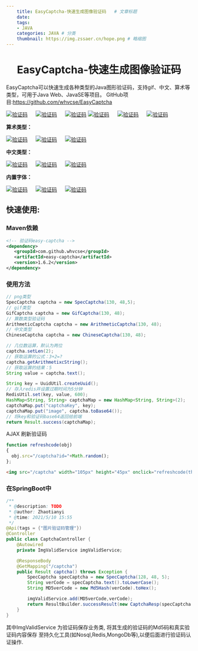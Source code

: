 ```yaml
---
    title: EasyCaptcha-快速生成图像验证码   # 文章标题  
    date: 
    tags:
    - JAVA
    categories: JAVA # 分类
    thumbnail: https://img.zssaer.cn/hope.png # 略缩图
---
```

<h1 align = "center">EasyCaptcha-快速生成图像验证码</h1>

EasyCaptcha可以快速生成各种类型的Java图形验证码，支持gif、中文、算术等类型，可用于Java Web、JavaSE等项目。
GitHub项目:https://github.com/whvcse/EasyCaptcha

[![验证码](https://camo.githubusercontent.com/081203129e2874035986b89a0240c2514cb75cb0b26031dcb435c15ca47d1fbd/68747470733a2f2f73322e617831782e636f6d2f323031392f30382f32332f6d73467245382e706e67)](https://camo.githubusercontent.com/081203129e2874035986b89a0240c2514cb75cb0b26031dcb435c15ca47d1fbd/68747470733a2f2f73322e617831782e636f6d2f323031392f30382f32332f6d73467245382e706e67)   [![验证码](https://camo.githubusercontent.com/9f780acff1301c6b89f8a0815b073de992c57d2a4fdd67b44dbf34e0a085911a/68747470733a2f2f73322e617831782e636f6d2f323031392f30382f32332f6d73463044502e706e67)](https://camo.githubusercontent.com/9f780acff1301c6b89f8a0815b073de992c57d2a4fdd67b44dbf34e0a085911a/68747470733a2f2f73322e617831782e636f6d2f323031392f30382f32332f6d73463044502e706e67)   [![验证码](https://camo.githubusercontent.com/0caff5f58f2e719eafa4af79dfef209bc4c04c2385f0eced4168733d9cfc3b54/68747470733a2f2f73322e617831782e636f6d2f323031392f30382f32332f6d73467775742e706e67)](https://camo.githubusercontent.com/0caff5f58f2e719eafa4af79dfef209bc4c04c2385f0eced4168733d9cfc3b54/68747470733a2f2f73322e617831782e636f6d2f323031392f30382f32332f6d73467775742e706e67)
[![验证码](https://camo.githubusercontent.com/3f8cf4ea825529d6fb66f14c898cbfeba4e67bce84ca6ed64186f34a4951dae7/68747470733a2f2f73322e617831782e636f6d2f323031392f30382f32332f6d73467a564b2e676966)](https://camo.githubusercontent.com/3f8cf4ea825529d6fb66f14c898cbfeba4e67bce84ca6ed64186f34a4951dae7/68747470733a2f2f73322e617831782e636f6d2f323031392f30382f32332f6d73467a564b2e676966)   [![验证码](https://camo.githubusercontent.com/a6c0c62c04669eea15af86b6fcb006517e3449346b1ca3f056f759ebf0e2ae2b/68747470733a2f2f73322e617831782e636f6d2f323031392f30382f32332f6d73467662362e676966)](https://camo.githubusercontent.com/a6c0c62c04669eea15af86b6fcb006517e3449346b1ca3f056f759ebf0e2ae2b/68747470733a2f2f73322e617831782e636f6d2f323031392f30382f32332f6d73467662362e676966)   [![验证码](https://camo.githubusercontent.com/67772e01f47cc25eb163ee064e50cf7b376b5690f4ddb0a9512b728a79df9a96/68747470733a2f2f73322e617831782e636f6d2f323031392f30382f32332f6d7346584b312e676966)](https://camo.githubusercontent.com/67772e01f47cc25eb163ee064e50cf7b376b5690f4ddb0a9512b728a79df9a96/68747470733a2f2f73322e617831782e636f6d2f323031392f30382f32332f6d7346584b312e676966)

**算术类型：**

[![验证码](https://camo.githubusercontent.com/5ad376ced241524ff7059a16f5b7f8ad9887b55f5c1e5e0c4088c5544c97872e/68747470733a2f2f73322e617831782e636f6d2f323031392f30382f32332f6d736b4b50672e706e67)](https://camo.githubusercontent.com/5ad376ced241524ff7059a16f5b7f8ad9887b55f5c1e5e0c4088c5544c97872e/68747470733a2f2f73322e617831782e636f6d2f323031392f30382f32332f6d736b4b50672e706e67)   [![验证码](https://camo.githubusercontent.com/2680b6a2f0e9623e0455a72020319cbeb74b2ef2725f5454821f7563a027e418/68747470733a2f2f73322e617831782e636f6d2f323031392f30382f32332f6d736b6e49532e706e67)](https://camo.githubusercontent.com/2680b6a2f0e9623e0455a72020319cbeb74b2ef2725f5454821f7563a027e418/68747470733a2f2f73322e617831782e636f6d2f323031392f30382f32332f6d736b6e49532e706e67)   [![验证码](https://camo.githubusercontent.com/e9acc0d4254ef2e21856d5a1c5e4f7e79251aed35f0b34918d7673f343619386/68747470733a2f2f73322e617831782e636f6d2f323031392f30382f32332f6d736b6d61382e706e67)](https://camo.githubusercontent.com/e9acc0d4254ef2e21856d5a1c5e4f7e79251aed35f0b34918d7673f343619386/68747470733a2f2f73322e617831782e636f6d2f323031392f30382f32332f6d736b6d61382e706e67)

**中文类型：**

[![验证码](https://camo.githubusercontent.com/9b28eeac6c16cbb1779a826161b0c7d484430e9d2c264948a0ca9e4db9d59e36/68747470733a2f2f73322e617831782e636f6d2f323031392f30382f32332f6d736b63644b2e706e67)](https://camo.githubusercontent.com/9b28eeac6c16cbb1779a826161b0c7d484430e9d2c264948a0ca9e4db9d59e36/68747470733a2f2f73322e617831782e636f6d2f323031392f30382f32332f6d736b63644b2e706e67)   [![验证码](https://camo.githubusercontent.com/e2c03a1718452d790d248f6461a490074f891561b35deb518f92c3c0e9031b71/68747470733a2f2f73322e617831782e636f6d2f323031392f30382f32332f6d736b365a362e706e67)](https://camo.githubusercontent.com/e2c03a1718452d790d248f6461a490074f891561b35deb518f92c3c0e9031b71/68747470733a2f2f73322e617831782e636f6d2f323031392f30382f32332f6d736b365a362e706e67)   [![验证码](https://camo.githubusercontent.com/48e7b6c10662eeafbd519e0b675ed3ff55e9175c7622c225fde31a8fcdf599d0/68747470733a2f2f73322e617831782e636f6d2f323031392f30382f32332f6d736b7371782e706e67)](https://camo.githubusercontent.com/48e7b6c10662eeafbd519e0b675ed3ff55e9175c7622c225fde31a8fcdf599d0/68747470733a2f2f73322e617831782e636f6d2f323031392f30382f32332f6d736b7371782e706e67)

**内置字体：**

[![验证码](https://camo.githubusercontent.com/8629dd27492ee45fd77d64eadccba9257a147b8bd48dd58a7ffd44b83621ab37/68747470733a2f2f73322e617831782e636f6d2f323031392f30382f32332f6d734156534a2e706e67)](https://camo.githubusercontent.com/8629dd27492ee45fd77d64eadccba9257a147b8bd48dd58a7ffd44b83621ab37/68747470733a2f2f73322e617831782e636f6d2f323031392f30382f32332f6d734156534a2e706e67)   [![验证码](https://camo.githubusercontent.com/9512176164c7f0317e09e4b2bfeba26f69bf9d31bde6d21d634c7afc6ada5485/68747470733a2f2f73322e617831782e636f6d2f323031392f30382f32332f6d73414157342e706e67)](https://camo.githubusercontent.com/9512176164c7f0317e09e4b2bfeba26f69bf9d31bde6d21d634c7afc6ada5485/68747470733a2f2f73322e617831782e636f6d2f323031392f30382f32332f6d73414157342e706e67)   [![验证码](https://camo.githubusercontent.com/d30c48f5493c3078ddfc8e0b392759f7ebf0010f597b495a58a2630839cad39b/68747470733a2f2f73322e617831782e636f6d2f323031392f30382f32332f6d73416b59462e706e67)](https://camo.githubusercontent.com/d30c48f5493c3078ddfc8e0b392759f7ebf0010f597b495a58a2630839cad39b/68747470733a2f2f73322e617831782e636f6d2f323031392f30382f32332f6d73416b59462e706e67)

## 快速使用:

### Maven依赖

```xml
<!-- 验证码easy-captcha -->
<dependency>
   <groupId>com.github.whvcse</groupId>
   <artifactId>easy-captcha</artifactId>
   <version>1.6.2</version>
</dependency>
```

### 使用方法

```java
// png类型
SpecCaptcha captcha = new SpecCaptcha(130, 48,5);
// gif类型
GifCaptcha captcha = new GifCaptcha(130, 48);
// 算数类型验证码
ArithmeticCaptcha captcha = new ArithmeticCaptcha(130, 48);
// 中文类型
ChineseCaptcha captcha = new ChineseCaptcha(130, 48);
```

```java
// 几位数运算，默认为两位
captcha.setLen(2);
// 获取运算的公式：3+2=?
captcha.getArithmetixcString();
// 获取运算的结果：5
String value = captcha.text();
```

```java
String key = UuidUtil.createUuid();
// 存入redis并设置过期时间为5分钟
RedisUtil.set(key, value, 600);
HashMap<String, String> captchaMap = new HashMap<String, String>(2);
captchaMap.put("captchaKey", key);
captchaMap.put("image", captcha.toBase64());
// 将key和验证码base64返回给前端
return Result.success(captchaMap);
```

AJAX 刷新验证码

```javascript
function refreshcode(obj)
{
  obj.src="/captcha?id="+Math.random();
};
```

```html
<img src="/captcha" width="105px" height="45px" onclick="refreshcode(this)" />
```



### 在SpringBoot中

```java
/**
 * @description: TODO
 * @author: Zhaotianyi
 * @time: 2021/5/10 15:55
 */
@Api(tags = {"图片验证码管理"})
@Controller
public class CaptchaController {
    @Autowired
    private ImgValidService imgValidService;

    @ResponseBody
    @GetMapping("/captcha")
    public Result captcha() throws Exception {
        SpecCaptcha specCaptcha = new SpecCaptcha(128, 48, 5);
        String verCode = specCaptcha.text().toLowerCase();
        String MD5verCode = new Md5Hash(verCode).toHex();

        imgValidService.add(MD5verCode,verCode);
        return ResultBuilder.successResult(new CaptchaResp(specCaptcha.toBase64(),MD5verCode));
    }
}
```

其中ImgValidService 为验证码保存业务类, 将其生成的验证码的Md5码和真实验证码内容保存 至持久化工具(如Nosql,Redis,MongoDb等),以便后面进行验证码认证操作.